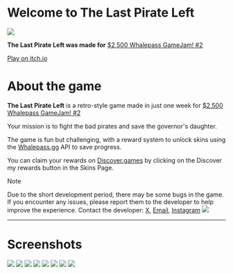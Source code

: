 # Welcome to The Last Pirate Left
![](https://img.itch.zone/aW1nLzE4ODg4ODc2LmpwZw==/315x250%23c/y7y0Cf.jpg)


**The Last Pirate Left was made for** [$2,500 Whalepass GameJam! #2](https://itch.io/jam/2500-whalepass-gamejam-2)

[Play on itch.io](https://khalilakm.itch.io/the-last-pirate-left)

# About the game

**The Last Pirate Left** is a retro-style game made in just one week for [$2,500 Whalepass GameJam! #2](https://itch.io/jam/2500-whalepass-gamejam-2)

Your mission is to fight the bad pirates and save the governor's  daughter.

The game is fun but challenging, with a reward system to unlock skins using the [Whalepass.gg](https://www.whalepass.gg/) API to save progress. 

You can claim your rewards on [Discover.games](https://www.discover.games/) by clicking on the Discover my rewards button in the Skins Page.

> [!Note]
> Due to the short development period, there may be some bugs in the game. If you encounter any issues, please report them to the developer to help improve the experience.
> Contact the developer: [X](https://www.x.com/KhalilHammouda1), [Email](mailto:hammoudakhalil5585@gmail.com), [Instagram](https://www.instagram.com/khalilhammouda)
![](https://img.itch.zone/aW1nLzE4ODkxODg3LnBuZw==/original/IHtQxI.png)

----
# Screenshots

![](https://img.itch.zone/aW1hZ2UvMzE2MjkzMS8xODg5MTgwOS5wbmc=/original/Hp4bt8.png)
![](https://img.itch.zone/aW1hZ2UvMzE2MjkzMS8xODg5MTc2MC5wbmc=/original/esd7Gq.png)
![](https://img.itch.zone/aW1hZ2UvMzE2MjkzMS8xODg5MTc1OS5wbmc=/original/Yw3G3z.png)
![](https://img.itch.zone/aW1hZ2UvMzE2MjkzMS8xODg5MTc2My5wbmc=/original/pehxCM.png)
![](https://img.itch.zone/aW1hZ2UvMzE2MjkzMS8xODg5MTgwOC5wbmc=/original/X8mcQA.png)
![](https://img.itch.zone/aW1hZ2UvMzE2MjkzMS8xODg5MTc2MS5wbmc=/original/N01STT.png)
![](https://img.itch.zone/aW1hZ2UvMzE2MjkzMS8xODg5MTc1OC5wbmc=/original/77Dlel.png)
![](https://img.itch.zone/aW1hZ2UvMzE2MjkzMS8xODg5MTc2Mi5wbmc=/original/4wxmLC.png)
